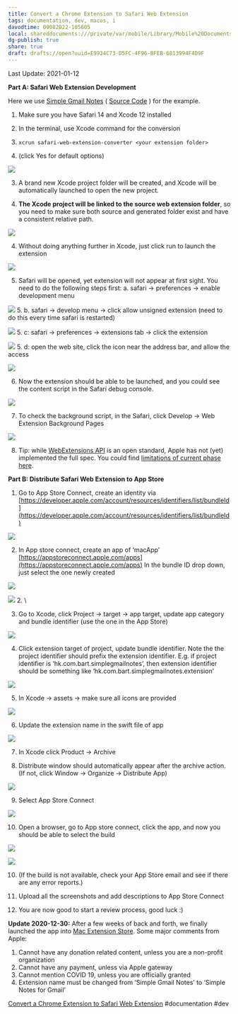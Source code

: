 ```yaml
---
title: Convert a Chrome Extension to Safari Web Extension
tags: documentation, dev, macos, i
davodtime: 09082022-105605
local: shareddocuments:///private/var/mobile/Library/Mobile%20Documents/iCloud~md~obsidian/Documents/OBSHIDDIAN/drafts/E9934C73-D5FC-4F96-BFEB-6813994F4D9F.md
dg-publish: true
share: true
draft: drafts://open?uuid=E9934C73-D5FC-4F96-BFEB-6813994F4D9F
---
```

Last Update: 2021-01-12

**Part A: Safari Web Extension Development**

Here we use [Simple Gmail Notes](https://chrome.google.com/webstore/detail/simple-gmail-notes/jfjkcbkgjohminidbpendlodpfacgmlm?hl=en) ( [Source Code](https://github.com/bartsolutions/simple-gmail-notes.chrome) ) for the example.

1. Make sure you have Safari 14 and Xcode 12 installed

2. In the terminal, use Xcode command for the conversion

2. `xcrun safari-web-extension-converter <your extension folder>`

2. (click Yes for default options)

![](Convert%20a%20Chrome%20Extension%20to%20Safari%20Web%20Extension/1__CBbsbXl6SQMT0XwsqSVhg.png)

3. A brand new Xcode project folder will be created, and Xcode will be automatically launched to open the new project.

3. **The Xcode project will be linked to the source web extension folder**, so you need to make sure both source and generated folder exist and have a consistent relative path.

![](Convert%20a%20Chrome%20Extension%20to%20Safari%20Web%20Extension/1_nyn86xrO3GAPmaCbqsi3MQ.png)

4. Without doing anything further in Xcode, just click run to launch the extension

![](Convert%20a%20Chrome%20Extension%20to%20Safari%20Web%20Extension/1_DosAhhL5NhDF9HXMob1ctw.png)

5. Safari will be opened, yet extension will not appear at first sight. You need to do the following steps first: a. safari -> preferences -> enable development menu

![](Convert%20a%20Chrome%20Extension%20to%20Safari%20Web%20Extension/1_jj8e5xo5pbIEo3fWPf07uw.png)
5. b. safari -> develop menu -> click allow unsigned extension (need to do this every time safari is restarted)

![](Convert%20a%20Chrome%20Extension%20to%20Safari%20Web%20Extension/1_IEtQu72j26N8jIO5Wx2SUA.png)
5. c: safari -> preferences -> extensions tab -> click the extension

![](Convert%20a%20Chrome%20Extension%20to%20Safari%20Web%20Extension/1_emZPRoHUXbdc2ElGMje-Fw.png)
5. d: open the web site, click the icon near the address bar, and allow the access

![](Convert%20a%20Chrome%20Extension%20to%20Safari%20Web%20Extension/1_RuDTgJkiWzWglW68oE3zYw.png)

6. Now the extension should be able to be launched, and you could see the content script in the Safari debug console.

![](Convert%20a%20Chrome%20Extension%20to%20Safari%20Web%20Extension/1_OQ5OSpAwrW1CBTYUD5hX_w.png)

7. To check the background script, in the Safari, click Develop -> Web Extension Background Pages

![](Convert%20a%20Chrome%20Extension%20to%20Safari%20Web%20Extension/1_Q-PT2K0Syj9RgapsyptoNA.png)

8. Tip: while [WebExtensions API](https://developer.mozilla.org/en-US/docs/Mozilla/Add-ons/WebExtensions/API) is an open standard, Apple has not (yet) implemented the full spec. You could find [limitations of current phase here](https://developer.apple.com/documentation/safariservices/safari_web_extensions/assessing_your_safari_web_extension_s_browser_compatibility).

**Part B: Distribute Safari Web Extension to App Store**

1. Go to App Store Connect, create an identity via [https://developer.apple.com/account/resources/identifiers/list/bundleId](https://developer.apple.com/account/resources/identifiers/list/bundleId)

![](Convert%20a%20Chrome%20Extension%20to%20Safari%20Web%20Extension/1_xwzbX2Ny1ZtPB-z0i94F5w.png)

2. In App store connect, create an app of ‘macApp’ [https://appstoreconnect.apple.com/apps](https://appstoreconnect.apple.com/apps) In the bundle ID drop down, just select the one newly created

![](Convert%20a%20Chrome%20Extension%20to%20Safari%20Web%20Extension/1_bVO2qsEulT_G44DXd2KH1g.png)

![](Convert%20a%20Chrome%20Extension%20to%20Safari%20Web%20Extension/1_MVOM6H0RD4je_nNrIk_Ajg.png)
2. \

3. Go to Xcode, click Project -> target -> app target, update app category and bundle identifier (use the one in the App Store)

![](Convert%20a%20Chrome%20Extension%20to%20Safari%20Web%20Extension/1_NQJEH-Km9X9crvuTT0-TjA.png)

4. Click extension target of project, update bundle identifier. Note the the project identifier should prefix the extension identifier. E.g. if project identifier is ‘hk.com.bart.simplegmailnotes’, then extension identifier should be something like ‘hk.com.bart.simplegmailnotes.extension’

![](Convert%20a%20Chrome%20Extension%20to%20Safari%20Web%20Extension/1_LGUVUhVz3WD2KDVVHyQK6g.png)

5. In Xcode -> assets -> make sure all icons are provided

![](Convert%20a%20Chrome%20Extension%20to%20Safari%20Web%20Extension/1_JfhkvwLcgxES-2aX9i4PEA.png)

6. Update the extension name in the swift file of app

![](Convert%20a%20Chrome%20Extension%20to%20Safari%20Web%20Extension/story-board-change.png)

7. In Xcode click Product -> Archive

8. Distribute window should automatically appear after the archive action. (If not, click Window -> Organize -> Distribute App)

![](Convert%20a%20Chrome%20Extension%20to%20Safari%20Web%20Extension/1_iAcgMEl4ThfgutKtFKqsxg.png)

9. Select App Store Connect

![](Convert%20a%20Chrome%20Extension%20to%20Safari%20Web%20Extension/1_bdtXGyYhWTdgOoDVMNF2bg.png)

10. Open a browser, go to App store connect, click the app, and now you should be able to select the build

![](Convert%20a%20Chrome%20Extension%20to%20Safari%20Web%20Extension/1_1Dv4lovtS5m5Ck67AqLfGg.png)

![](Convert%20a%20Chrome%20Extension%20to%20Safari%20Web%20Extension/1_pyl8mgUqkzlEsM53D-eDVg.png)

10. (If the build is not available, check your App Store email and see if there are any error reports.)

11. Upload all the screenshots and add descriptions to App Store Connect

12. You are now good to start a review process, good luck :)

**Update 2020-12-30:** After a few weeks of back and forth, we finally launched the app into [Mac Extension Store](https://apps.apple.com/hk/app/simple-notes-for-gmail/id1541594492?l=en&amp;mt=12). Some major comments from Apple:

1. Cannot have any donation related content, unless you are a non-profit organization
2. Cannot have any payment, unless via Apple gateway
3. Cannot mention COVID 19, unless you are officially granted
4. Extension name must be changed from ‘Simple Gmail Notes’ to ‘Simple Notes for Gmail’

[Convert a Chrome Extension to Safari Web Extension](https://bartsolutions.github.io/2020/11/20/safari-extension/)
#documentation #dev